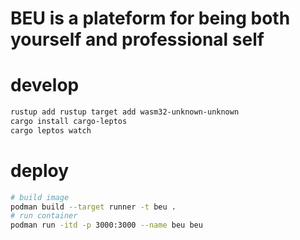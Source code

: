 # BEU is a plateform for being both yourself and professional self 

# develop

```sh
rustup add rustup target add wasm32-unknown-unknown
cargo install cargo-leptos
cargo leptos watch
```

# deploy

```sh
# build image
podman build --target runner -t beu .
# run container
podman run -itd -p 3000:3000 --name beu beu
```